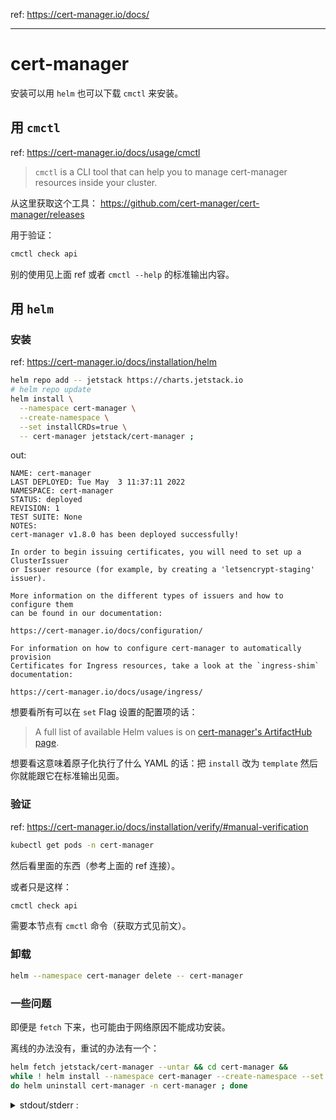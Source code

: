 
ref: https://cert-manager.io/docs/

----

# cert-manager

安装可以用 `helm` 也可以下载 `cmctl` 来安装。

## 用 `cmctl`

ref: https://cert-manager.io/docs/usage/cmctl

> `cmctl` is a CLI tool that can help you to manage cert-manager resources inside your cluster.
> 

从这里获取这个工具： https://github.com/cert-manager/cert-manager/releases

用于验证：

~~~ sh
cmctl check api
~~~

别的使用见上面 ref 或者 `cmctl --help` 的标准输出内容。

## 用 `helm`

### 安装

ref: https://cert-manager.io/docs/installation/helm

~~~ sh
helm repo add -- jetstack https://charts.jetstack.io
# helm repo update
helm install \
  --namespace cert-manager \
  --create-namespace \
  --set installCRDs=true \
  -- cert-manager jetstack/cert-manager ;
~~~

out:

~~~ text
NAME: cert-manager
LAST DEPLOYED: Tue May  3 11:37:11 2022
NAMESPACE: cert-manager
STATUS: deployed
REVISION: 1
TEST SUITE: None
NOTES:
cert-manager v1.8.0 has been deployed successfully!

In order to begin issuing certificates, you will need to set up a ClusterIssuer
or Issuer resource (for example, by creating a 'letsencrypt-staging' issuer).

More information on the different types of issuers and how to configure them
can be found in our documentation:

https://cert-manager.io/docs/configuration/

For information on how to configure cert-manager to automatically provision
Certificates for Ingress resources, take a look at the `ingress-shim`
documentation:

https://cert-manager.io/docs/usage/ingress/
~~~

想要看所有可以在 `set` Flag 设置的配置项的话：

> A full list of available Helm values is on [cert-manager's ArtifactHub page](https://artifacthub.io/packages/helm/cert-manager/cert-manager).
> 

想要看这意味着原子化执行了什么 YAML 的话：把 `install` 改为 `template` 然后你就能跟它在标准输出见面。

### 验证

ref: https://cert-manager.io/docs/installation/verify/#manual-verification

~~~ sh
kubectl get pods -n cert-manager
~~~

然后看里面的东西（参考上面的 ref 连接）。

或者只是这样：

~~~ sh
cmctl check api
~~~

需要本节点有 `cmctl` 命令（获取方式见前文）。

### 卸载

~~~ sh
helm --namespace cert-manager delete -- cert-manager
~~~

### 一些问题

即便是 `fetch` 下来，也可能由于网络原因不能成功安装。

离线的办法没有，重试的办法有一个：

~~~ sh
helm fetch jetstack/cert-manager --untar && cd cert-manager &&
while ! helm install --namespace cert-manager --create-namespace --set installCRDs=true -- cert-manager . ;
do helm uninstall cert-manager -n cert-manager ; done
~~~

<details>

<summary>
stdout/stderr :
</summary>

~~~~
Error: INSTALLATION FAILED: failed post-install: timed out waiting for the condition
release "cert-manager" uninstalled
Error: INSTALLATION FAILED: failed post-install: timed out waiting for the condition
release "cert-manager" uninstalled
Error: INSTALLATION FAILED: failed post-install: timed out waiting for the condition
release "cert-manager" uninstalled
Error: INSTALLATION FAILED: failed post-install: timed out waiting for the condition
release "cert-manager" uninstalled
Error: INSTALLATION FAILED: failed post-install: timed out waiting for the condition
release "cert-manager" uninstalled
Error: INSTALLATION FAILED: failed post-install: timed out waiting for the condition
release "cert-manager" uninstalled
Error: INSTALLATION FAILED: failed post-install: timed out waiting for the condition
release "cert-manager" uninstalled
Error: INSTALLATION FAILED: failed post-install: timed out waiting for the condition
release "cert-manager" uninstalled
Error: INSTALLATION FAILED: failed post-install: timed out waiting for the condition
release "cert-manager" uninstalled
Error: INSTALLATION FAILED: failed post-install: timed out waiting for the condition
release "cert-manager" uninstalled
Error: INSTALLATION FAILED: failed post-install: timed out waiting for the condition
release "cert-manager" uninstalled
Error: INSTALLATION FAILED: failed post-install: timed out waiting for the condition
release "cert-manager" uninstalled
Error: INSTALLATION FAILED: failed post-install: timed out waiting for the condition
release "cert-manager" uninstalled
Error: INSTALLATION FAILED: failed post-install: timed out waiting for the condition
release "cert-manager" uninstalled
Error: INSTALLATION FAILED: failed post-install: timed out waiting for the condition
release "cert-manager" uninstalled
Error: INSTALLATION FAILED: failed post-install: timed out waiting for the condition
release "cert-manager" uninstalled
Error: INSTALLATION FAILED: failed post-install: timed out waiting for the condition
release "cert-manager" uninstalled
Error: INSTALLATION FAILED: failed post-install: timed out waiting for the condition
release "cert-manager" uninstalled
Error: INSTALLATION FAILED: failed post-install: timed out waiting for the condition
release "cert-manager" uninstalled
NAME: cert-manager
LAST DEPLOYED: Wed Jun  8 01:28:05 2022
NAMESPACE: cert-manager
STATUS: deployed
REVISION: 1
TEST SUITE: None
NOTES:
cert-manager v1.8.0 has been deployed successfully!

In order to begin issuing certificates, you will need to set up a ClusterIssuer
or Issuer resource (for example, by creating a 'letsencrypt-staging' issuer).

More information on the different types of issuers and how to configure them
can be found in our documentation:

https://cert-manager.io/docs/configuration/

For information on how to configure cert-manager to automatically provision
Certificates for Ingress resources, take a look at the `ingress-shim`
documentation:

https://cert-manager.io/docs/usage/ingress/
~~~~

</details>



